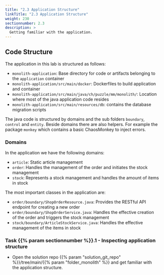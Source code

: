 ```yaml
---
title: "2.3 Application Structure"
linkTitle: "2.3 Application Structure"
weight: 230
sectionnumber: 2.3
description: >
  Getting familiar with the application.
---
```


## Code Structure

The application in this lab is structured as follows:

* `monolith-application`: Base directory for code or artifacts belonging to the `application` container
* `monolith-application/src/main/docker`: Dockerfiles to build application and container
* `monolith-application/src/main/java/ch/puzzle/mm/monolith/`: Location where most of the java application code resides
* `monolith-application/src/main/resources/db`: contains the database migration scripts

The java code is structured by domains and the sub folders `boundary`, `control` and `entity`. Beside domains there are
also helpers. For example the package `monkey` which contains a basic ChaosMonkey to inject errors.


### Domains

In the application we have the following domains:

* `article`: Static article management
* `order`: Handles the management of the order and initiates the stock management
* `stock`: Represents a stock management and handles the amount of items in stock

The most important classes in the application are:

* `order/boundary/ShopOrderResource.java`: Provides the RESTful API endpoint for creating a new order
* `order/boundary/ShopOrderService.java`: Handles the effective creation of the order and triggers the stock management
* `stock/boundary/ArticleStockService.java`: Handles the effective management of the items in stock


### Task {{% param sectionnumber %}}.1 - Inspecting application structure

* Open the solution repo {{% param "solution_git_repo" %}}/tree/main/{{% param "folder_monolith" %}} and get familiar
with the application structure.

